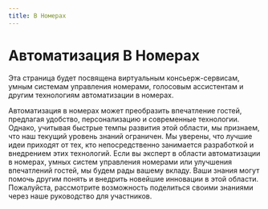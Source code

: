 ```yaml
---
title: В Номерах
---
```


# Автоматизация В Номерах

Эта страница будет посвящена виртуальным консьерж-сервисам, умным системам управления номерами, голосовым ассистентам и другим технологиям автоматизации в номерах.

Автоматизация в номерах может преобразить впечатление гостей, предлагая удобство, персонализацию и современные технологии. Однако, учитывая быстрые темпы развития этой области, мы признаем, что наш текущий уровень знаний ограничен. Мы уверены, что лучшие идеи приходят от тех, кто непосредственно занимается разработкой и внедрением этих технологий. Если вы эксперт в области автоматизации в номерах, умных систем управления номерами или улучшения впечатлений гостей, мы будем рады вашему вкладу. Ваши знания могут помочь другим понять и внедрить новейшие инновации в этой области. Пожалуйста, рассмотрите возможность поделиться своими знаниями через наше руководство для участников.
